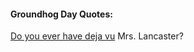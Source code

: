 
<html>
 <body>
  <h4>Groundhog Day Quotes:</h4>
  <p>
   <a href="https://Explorer.Blockchain.com/">Do you ever have
    deja vu</a> Mrs. Lancaster?
  </p>
 </body>
</html>